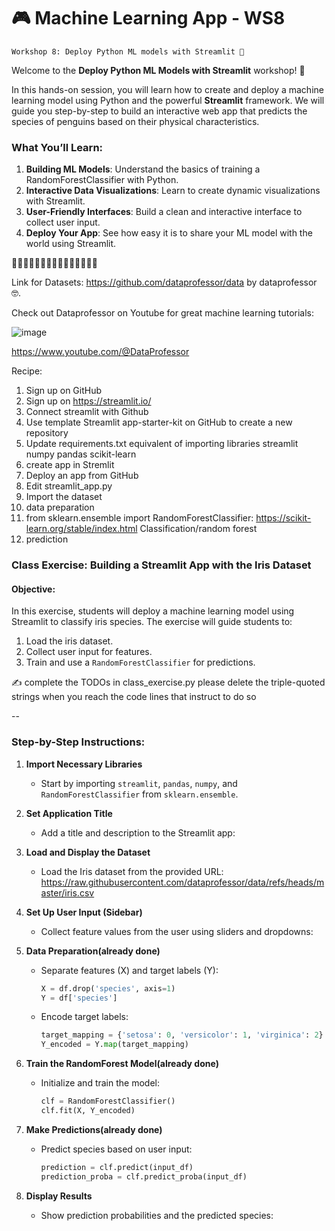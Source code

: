 # 🎮 Machine Learning App - WS8
```
Workshop 8: Deploy Python ML models with Streamlit 🥳
```

Welcome to the **Deploy Python ML Models with Streamlit** workshop! 🎉

In this hands-on session, you will learn how to create and deploy a machine learning model using Python and the powerful **Streamlit** framework. We will guide you step-by-step to build an interactive web app that predicts the species of penguins based on their physical characteristics. 

### What You’ll Learn:
1. **Building ML Models**: Understand the basics of training a RandomForestClassifier with Python.
2. **Interactive Data Visualizations**: Learn to create dynamic visualizations with Streamlit.
3. **User-Friendly Interfaces**: Build a clean and interactive interface to collect user input.
4. **Deploy Your App**: See how easy it is to share your ML model with the world using Streamlit.

🚀🚀🚀🚀🚀🚀🚀🚀🚀🚀🚀🚀🚀🚀🚀


Link for Datasets: https://github.com/dataprofessor/data by dataprofessor 🤓.

Check out Dataprofessor on Youtube for great machine learning tutorials: 

![image](https://github.com/user-attachments/assets/57c2faf6-8063-4fb1-9058-b8274defe223) 

https://www.youtube.com/@DataProfessor 

Recipe:
1. Sign up on GitHub
2. Sign up on https://streamlit.io/
3. Connect streamlit with Github
4. Use template Streamlit app-starter-kit on GitHub to create a new repository
5. Update requirements.txt equivalent of importing libraries
streamlit
numpy
pandas
scikit-learn
6. create app in Stremlit
7. Deploy an app from GitHub
8. Edit streamlit_app.py
10. Import the dataset
11. data preparation
12. from sklearn.ensemble import RandomForestClassifier: https://scikit-learn.org/stable/index.html
Classification/random forest
13. prediction


### Class Exercise: Building a Streamlit App with the Iris Dataset

#### Objective:
In this exercise, students will deploy a machine learning model using Streamlit to classify iris species. The exercise will guide students to:
1. Load the iris dataset.
2. Collect user input for features.
3. Train and use a `RandomForestClassifier` for predictions.

✍️ complete the TODOs in class_exercise.py 
please delete the triple-quoted strings when you reach the code lines that instruct to do so 

--

### Step-by-Step Instructions:

1. **Import Necessary Libraries**
   - Start by importing `streamlit`, `pandas`, `numpy`, and `RandomForestClassifier` from `sklearn.ensemble`.

2. **Set Application Title**
   - Add a title and description to the Streamlit app:

3. **Load and Display the Dataset**
   - Load the Iris dataset from the provided URL: https://raw.githubusercontent.com/dataprofessor/data/refs/heads/master/iris.csv

4. **Set Up User Input (Sidebar)**
   - Collect feature values from the user using sliders and dropdowns:

5. **Data Preparation(already done)**
   - Separate features (X) and target labels (Y):
     ```python
     X = df.drop('species', axis=1)
     Y = df['species']
     ```

   - Encode target labels:
     ```python
     target_mapping = {'setosa': 0, 'versicolor': 1, 'virginica': 2}
     Y_encoded = Y.map(target_mapping)
     ```

6. **Train the RandomForest Model(already done)**
   - Initialize and train the model:
     ```python
     clf = RandomForestClassifier()
     clf.fit(X, Y_encoded)
     ```

7. **Make Predictions(already done)** 
   - Predict species based on user input:
     ```python
     prediction = clf.predict(input_df)
     prediction_proba = clf.predict_proba(input_df)
     ```

8. **Display Results**
   - Show prediction probabilities and the predicted species:
